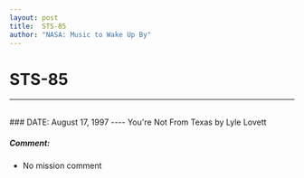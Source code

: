 ```yaml
---
layout: post
title:  STS-85
author: "NASA: Music to Wake Up By"
---
```


# STS-85
----
<br/>
### DATE: August 17, 1997
----
You're Not From Texas by Lyle Lovett

##### Comment:
* No mission comment
